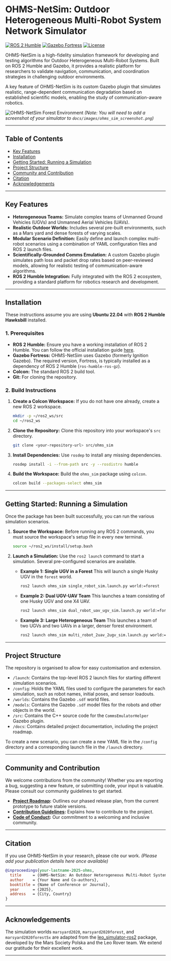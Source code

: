 # OHMS-NetSim: Outdoor Heterogeneous Multi-Robot System Network Simulator

[![ROS 2 Humble](https://img.shields.io/badge/ROS%202-Humble-blue)](https://docs.ros.org/en/humble/index.html)
[![Gazebo Fortress](https://img.shields.io/badge/Gazebo-Fortress-orange)](https://gazebosim.org/docs/fortress)
[![License](https://img.shields.io/badge/License-Apache%202.0-blue.svg)](./LICENSE)

OHMS-NetSim is a high-fidelity simulation framework for developing and testing algorithms for Outdoor Heterogeneous Multi-Robot Systems. Built on ROS 2 Humble and Gazebo, it provides a realistic platform for researchers to validate navigation, communication, and coordination strategies in challenging outdoor environments.

A key feature of OHMS-NetSim is its custom Gazebo plugin that simulates realistic, range-dependent communication degradation based on established scientific models, enabling the study of communication-aware robotics.

![OHMS-NetSim Forest Environment](./docs/images/ohms_sim_screenshot.png)
*(Note: You will need to add a screenshot of your simulator to `docs/images/ohms_sim_screenshot.png`)*

---

## Table of Contents
- [Key Features](#key-features)
- [Installation](#installation)
- [Getting Started: Running a Simulation](#getting-started-running-a-simulation)
- [Project Structure](#project-structure)
- [Community and Contribution](#community-and-contribution)
- [Citation](#citation)
- [Acknowledgements](#acknowledgements)

---

## Key Features

* **Heterogeneous Teams:** Simulate complex teams of Unmanned Ground Vehicles (UGVs) and Unmanned Aerial Vehicles (UAVs).
* **Realistic Outdoor Worlds:** Includes several pre-built environments, such as a Mars yard and dense forests of varying scales.
* **Modular Scenario Definition:** Easily define and launch complex multi-robot scenarios using a combination of YAML configuration files and ROS 2 launch files.
* **Scientifically-Grounded Comms Emulation:** A custom Gazebo plugin simulates path loss and packet drop rates based on peer-reviewed models, allowing for realistic testing of communication-aware algorithms.
* **ROS 2 Humble Integration:** Fully integrated with the ROS 2 ecosystem, providing a standard platform for robotics research and development.

---

## Installation

These instructions assume you are using **Ubuntu 22.04** with **ROS 2 Humble Hawksbill** installed.

### 1. Prerequisites

* **ROS 2 Humble:** Ensure you have a working installation of ROS 2 Humble. You can follow the official installation guide [here](https://docs.ros.org/en/humble/Installation/Ubuntu-Install-Debians.html).
* **Gazebo Fortress:** OHMS-NetSim uses Gazebo (formerly Ignition Gazebo). The required version, Fortress, is typically installed as a dependency of ROS 2 Humble (`ros-humble-ros-gz`).
* **Colcon:** The standard ROS 2 build tool.
* **Git:** For cloning the repository.

### 2. Build Instructions

1.  **Create a Colcon Workspace:**
    If you do not have one already, create a new ROS 2 workspace.
    ```bash
    mkdir -p ~/ros2_ws/src
    cd ~/ros2_ws
    ```

2.  **Clone the Repository:**
    Clone this repository into your workspace's `src` directory.
    ```bash
    git clone <your-repository-url> src/ohms_sim
    ```

3.  **Install Dependencies:**
    Use `rosdep` to install any missing dependencies.
    ```bash
    rosdep install -i --from-path src -y --rosdistro humble
    ```

4.  **Build the Workspace:**
    Build the `ohms_sim` package using `colcon`.
    ```bash
    colcon build --packages-select ohms_sim
    ```

---

## Getting Started: Running a Simulation

Once the package has been built successfully, you can run the various simulation scenarios.

1.  **Source the Workspace:**
    Before running any ROS 2 commands, you must source the workspace's setup file in every new terminal.
    ```bash
    source ~/ros2_ws/install/setup.bash
    ```

2.  **Launch a Simulation:**
    Use the `ros2 launch` command to start a simulation. Several pre-configured scenarios are available.

    * **Example 1: Single UGV in a Forest**
        This will launch a single Husky UGV in the `forest` world.
        ```bash
        ros2 launch ohms_sim single_robot_sim.launch.py world:=forest
        ```

    * **Example 2: Dual UGV-UAV Team**
        This launches a team consisting of one Husky UGV and one X4 UAV.
        ```bash
        ros2 launch ohms_sim dual_robot_uav_ugv_sim.launch.py world:=forest
        ```

    * **Example 3: Large Heterogeneous Team**
        This launches a team of two UGVs and two UAVs in a larger, denser forest environment.
        ```bash
        ros2 launch ohms_sim multi_robot_2uav_2ugv_sim.launch.py world:=forest5x
        ```

---

## Project Structure

The repository is organised to allow for easy customisation and extension.

* `/launch`: Contains the top-level ROS 2 launch files for starting different simulation scenarios.
* `/config`: Holds the YAML files used to configure the parameters for each simulation, such as robot names, initial poses, and sensor loadouts.
* `/worlds`: Contains the Gazebo `.sdf` world files.
* `/models`: Contains the Gazebo `.sdf` model files for the robots and other objects in the world.
* `/src`: Contains the C++ source code for the `CommsEmulatorHelper` Gazebo plugin.
* `/docs`: Contains detailed project documentation, including the project roadmap.

To create a new scenario, you can create a new YAML file in the `/config` directory and a corresponding launch file in the `/launch` directory.

---

## Community and Contribution

We welcome contributions from the community! Whether you are reporting a bug, suggesting a new feature, or submitting code, your input is valuable. Please consult our community guidelines to get started.

* **[Project Roadmap](./docs/ROADMAP.md):** Outlines our phased release plan, from the current prototype to future stable versions.
* **[Contribution Guidelines](./CONTRIBUTING.md):** Explains how to contribute to the project.
* **[Code of Conduct](./CODE_OF_CONDUCT.md):** Our commitment to a welcoming and inclusive community.

---

## Citation

If you use OHMS-NetSim in your research, please cite our work.
*(Please add your publication details here once available)*

```bibtex
@inproceedings{your-lastname-2025-ohms,
  title     = {OHMS-NetSim: An Outdoor Heterogeneous Multi-Robot System Simulator for Communication-Aware Robotics},
  author    = {Your Name and Co-authors},
  booktitle = {Name of Conference or Journal},
  year      = {2025},
  address   = {City, Country}
}
```

---

## Acknowledgements

The simulation worlds `marsyard2020`, `marsyard2020forest`, and `marsyard2020forest5x` are adapted from the [leo_simulator-ros2](https://github.com/LeoRover/leo_simulator-ros2) package, developed by the Mars Society Polska and the Leo Rover team. We extend our gratitude for their excellent work.

---
